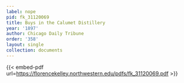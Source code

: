 ```yaml
---
label: nope
pid: fk_31120069
title: Buys in the Calumet Distillery
year: '1897'
author: Chicago Daily Tribune
order: '358'
layout: single
collection: documents
---
```



{{< embed-pdf url=https://florencekelley.northwestern.edu/pdfs/fk_31120069.pdf >}}